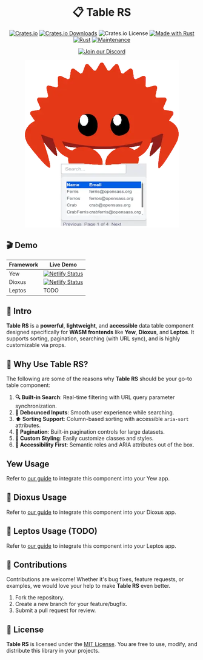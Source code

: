 <div align="center">

# 📋 Table RS

[![Crates.io](https://img.shields.io/crates/v/table-rs)](https://crates.io/crates/table-rs)
[![Crates.io Downloads](https://img.shields.io/crates/d/table-rs)](https://crates.io/crates/table-rs)
![Crates.io License](https://img.shields.io/crates/l/table-rs)
[![Made with Rust](https://img.shields.io/badge/Made%20with-Rust-1f425f.svg?logo=rust&logoColor=white)](https://www.rust-lang.org/)
[![Rust](https://img.shields.io/badge/Rust-1.85%2B-blue.svg)](https://www.rust-lang.org)
[![Maintenance](https://img.shields.io/badge/Maintained%3F-yes-green.svg)](https://github.com/wiseaidev)

[![Join our Discord](https://dcbadge.limes.pink/api/server/b5JbvHW5nv)](https://discord.gg/b5JbvHW5nv)

<!-- absolute url for docs.rs cause assets is excluded from crate -->
![logo](https://raw.githubusercontent.com/opensass/table-rs/refs/heads/main/assets/logo.webp)

</div>

## 🎬 Demo

| Framework | Live Demo                                                                                                                |
| --------- | ------------------------------------------------------------------------------------------------------------------------ |
| Yew       | [![Netlify Status](https://api.netlify.com/api/v1/badges/4e1494d6-c19a-4a4c-b2d3-47d964214a71/deploy-status)](https://table-rs.netlify.app) |
| Dioxus    | [![Netlify Status](https://api.netlify.com/api/v1/badges/4e1494d6-c19a-4a4c-b2d3-47d964214a71/deploy-status)](https://table-dio.netlify.app) |
| Leptos    | TODO                                                                                                                     |

## 📜 Intro

**Table RS** is a **powerful**, **lightweight**, and **accessible** data table component designed specifically for **WASM frontends** like **Yew**, **Dioxus**, and **Leptos**. It supports sorting, pagination, searching (with URL sync), and is highly customizable via props.

## 🤔 Why Use Table RS?

The following are some of the reasons why **Table RS** should be your go-to table component:

1. **🔍 Built-in Search**: Real-time filtering with URL query parameter synchronization.
1. **🧹 Debounced Inputs**: Smooth user experience while searching.
1. **⬆️ Sorting Support**: Column-based sorting with accessible `aria-sort` attributes.
1. **📄 Pagination**: Built-in pagination controls for large datasets.
1. **🎨 Custom Styling**: Easily customize classes and styles.
1. **🧩 Accessibility First**: Semantic roles and ARIA attributes out of the box.

## Yew Usage

<!-- absolute url for docs.rs cause YEW.md is not included in crate -->
Refer to [our guide](https://github.com/opensass/table-rs/blob/main/YEW.md) to integrate this component into your Yew app.

## 🧬 Dioxus Usage

<!-- absolute url for docs.rs cause DIOXUS.md is not included in crate -->
Refer to [our guide](https://github.com/opensass/table-rs/blob/main/DIOXUS.md) to integrate this component into your Dioxus app.

## 🌱 Leptos Usage (TODO)

<!-- absolute url for docs.rs cause LEPTOS.md is not included in crate -->
Refer to [our guide](https://github.com/opensass/table-rs/blob/main/LEPTOS.md) to integrate this component into your Leptos app.

## 🤝 Contributions

Contributions are welcome! Whether it's bug fixes, feature requests, or examples, we would love your help to make **Table RS** even better.

1. Fork the repository.
1. Create a new branch for your feature/bugfix.
1. Submit a pull request for review.

## 📜 License

**Table RS** is licensed under the [MIT License](LICENSE). You are free to use, modify, and distribute this library in your projects.
